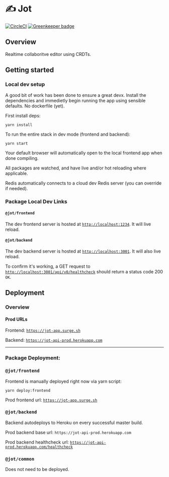 # ✍️ Jot

[![CircleCI](https://circleci.com/gh/johnrjj/jot.svg?style=svg&circle-token=f3d5f772f89eee9e33f32c1c273e7164d3635567)](https://circleci.com/gh/johnrjj/jot) [![Greenkeeper badge](https://badges.greenkeeper.io/johnrjj/jot.svg?token=c7ecb37b97912ada6cb220f095fcf1e64193d4bb32db380702b3cb6e2550ce4e&ts=1540698479566)](https://greenkeeper.io/)

## Overview

Realtime collaboritve editor using CRDTs.

## Getting started

### Local dev setup

A good bit of work has been done to ensure a great devx. Install the dependencies and immedietly begin running the app using sensible defaults. No dockerfile (yet).

First install deps:

```
yarn install
```

To run the entire stack in dev mode (frontend and backend):

```
yarn start
```

Your default browser will automatically open to the local frontend app when done compiling.

All packages are watched, and have live and/or hot reloading where applicable.

Redis automatically connects to a cloud dev Redis server (you can override if needed).

### Package Local Dev Links

#### `@jot/frontend`

The dev frontend server is hosted at [`http://localhost:1234`](http://localhost:1234). It will live reload.

#### `@jot/backend`

The dev backend server is hosted at [`http://localhost:3001`](http://localhost:3001). It will also live reload.

To confirm it's working, a GET request to [`http://localhost:3001/api/v0/healthcheck`](http://localhost:3001/api/v0/healthcheck) should return a status code 200 `OK`.

## Deployment

### Overview

#### Prod URLs

Frontend: [`https://jot-app.surge.sh`](https://jot-app.surge.sh)

Backend: [`https://jot-api-prod.herokuapp.com`](https://jot-api-prod.herokuapp.com)

---

### Package Deployment:

### `@jot/frontend`

Frontend is manually deployed right now via yarn script:

```
yarn deploy:frontend
```

Prod frontend url: [`https://jot-app.surge.sh`](https://jot-app.surge.sh)

### `@jot/backend`

Backend autodeploys to Heroku on every successful master build.

Prod backend base url: `https://jot-api-prod.herokuapp.com`

Prod backend healthcheck url: [`https://jot-api-prod.herokuapp.com/healthcheck`](https://jot-api-prod.herokuapp.com/healthcheck)

### `@jot/common`

Does not need to be deployed.
